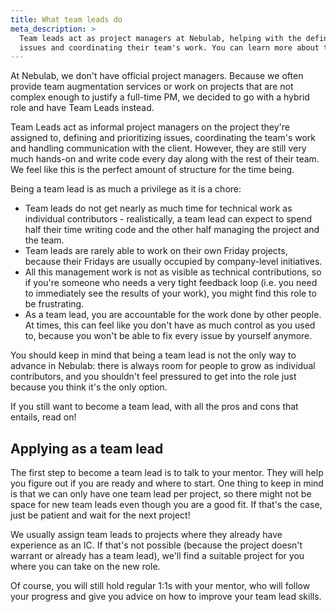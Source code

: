 ```yaml
---
title: What team leads do
meta_description: >
  Team leads act as project managers at Nebulab, helping with the definition and prioritization of
  issues and coordinating their team's work. You can learn more about their role in our Playbook! 
---
```


At Nebulab, we don't have official project managers. Because we often provide team augmentation
services or work on projects that are not complex enough to justify a full-time PM, we decided to
go with a hybrid role and have Team Leads instead.

Team Leads act as informal project managers on the project they're assigned to, defining and
prioritizing issues, coordinating the team's work and handling communication with the client.
However, they are still very much hands-on and write code every day along with the rest of their
team. We feel like this is the perfect amount of structure for the time being.

Being a team lead is as much a privilege as it is a chore:
 
- Team leads do not get nearly as much time for technical work as individual contributors - 
  realistically, a team lead can expect to spend half their time writing code and the other half 
  managing the project and the team.
- Team leads are rarely able to work on their own Friday projects, because their Fridays are
  usually occupied by company-level initiatives.
- All this management work is not as visible as technical contributions, so if you're someone who
  needs a very tight feedback loop (i.e. you need to immediately see the results of your work), you
  might find this role to be frustrating.
- As a team lead, you are accountable for the work done by other people. At times, this can feel
  like you don't have as much control as you used to, because you won't be able to fix every issue
  by yourself anymore.

You should keep in mind that being a team lead is not the only way to advance in Nebulab: there is
always room for people to grow as individual contributors, and you shouldn't feel pressured to get
into the role just because you think it's the only option.

If you still want to become a team lead, with all the pros and cons that entails, read on!

## Applying as a team lead

The first step to become a team lead is to talk to your mentor. They will help you figure out if
you are ready and where to start. One thing to keep in mind is that we can only have one team lead
per project, so there might not be space for new team leads even though you are a good fit. If
that's the case, just be patient and wait for the next project!

We usually assign team leads to projects where they already have experience as an IC. If that's not
possible (because the project doesn't warrant or already has a team lead), we'll find a suitable
project for you where you can take on the new role.

Of course, you will still hold regular 1:1s with your mentor, who will follow your progress and give
you advice on how to improve your team lead skills.

